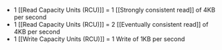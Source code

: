- 1 [[Read Capacity Units (RCU)]] = 1 [[Strongly consistent read]] of 4KB per second
- 1 [[Read Capacity Units (RCU)]] = 2 [[Eventually consistent read]] of 4KB per second
- 1 [[Write Capacity Units (RCU)]] = 1 Write of 1KB per second
